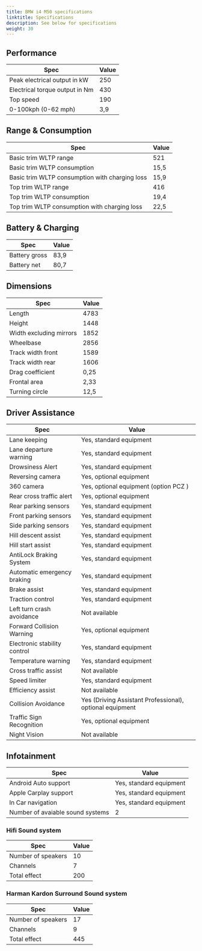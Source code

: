 ```yaml
---
title: BMW i4 M50 specifications
linktitle: Specifications
description: See below for specifications
weight: 30
---
```


## Performance
|Spec|Value|
|----|-----|
|Peak electrical output in kW|250|
|Electrical torque output in Nm|430|
|Top speed|190|
|0-100kph (0-62 mph)|3,9|



## Range & Consumption
|Spec|Value|
|----|-----|
|Basic trim WLTP range|521|
|Basic trim WLTP consumption|15,5|
|Basic trim WLTP consumption with charging loss|15,9|
|Top trim WLTP range|416|
|Top trim WLTP consumption|19,4|
|Top trim WLTP consumption with charging loss|22,5|



## Battery & Charging
|Spec|Value|
|----|-----|
|Battery gross|83,9|
|Battery net|80,7|



## Dimensions
|Spec|Value|
|----|-----|
|Length|4783|
|Height|1448|
|Width excluding mirrors|1852|
|Wheelbase|2856|
|Track width front|1589|
|Track width rear|1606|
|Drag coefficient|0,25|
|Frontal area|2,33|
|Turning circle|12,5|

## Driver Assistance
|Spec|Value|
|----|-----|
|Lane keeping|Yes, standard equipment|
|Lane departure warning|Yes, standard equipment|
|Drowsiness Alert|Yes, standard equipment|
|Reversing camera|Yes, optional equipment|
|360 camera|Yes, optional equipment (option PCZ )|
|Rear cross traffic alert|Yes, optional equipment|
|Rear parking sensors|Yes, standard equipment|
|Front parking sensors|Yes, standard equipment|
|Side parking sensors|Yes, standard equipment|
|Hill descent assist|Yes, standard equipment|
|Hill start assist|Yes, standard equipment|
|AntiLock Braking System|Yes, standard equipment|
|Automatic emergency braking|Yes, standard equipment|
|Brake assist|Yes, standard equipment|
|Traction control|Yes, standard equipment|
|Left turn crash avoidance|Not available|
|Forward Collision Warning|Yes, optional equipment|
|Electronic stability control|Yes, standard equipment|
|Temperature warning|Yes, standard equipment|
|Cross traffic assist|Not available|
|Speed limiter|Yes, standard equipment|
|Efficiency assist|Not available|
|Collision Avoidance|Yes (Driving Assistant Professional), optional equipment|
|Traffic Sign Recognition|Yes, optional equipment|
|Night Vision|Not available|

## Infotainment
|Spec|Value|
|----|-----|
|Android Auto support|Yes, standard equipment|
|Apple Carplay support|Yes, standard equipment|
|In Car navigation|Yes, standard equipment|
|Number of avaiable sound systems|2|

### Hifi Sound system
|Spec|Value|
|----|-----|
|Number of speakers|10|
|Channels|7|
|Total effect|200|

### Harman Kardon Surround Sound system
|Spec|Value|
|----|-----|
|Number of speakers|17|
|Channels|9|
|Total effect|445|
